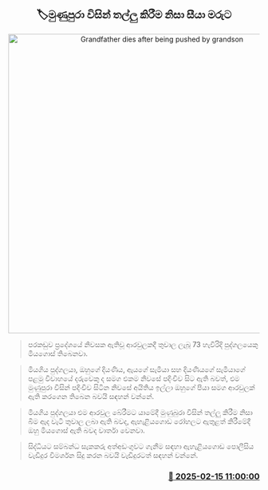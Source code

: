<p align='center'><b><h2 align='center' title='Grandfather dies after being pushed by grandson'>🏷මුණුපුරා විසින් තල්ලු කිරීම නිසා සීයා මරුට </h2></b></p>
<p align='center'><img src='https://helakuru.sgp1.cdn.digitaloceanspaces.com/esana/images/lib/death[1].jpg' width='600' alt='Grandfather dies after being pushed by grandson'></p>

> පරකඩුව ප්‍රදේශයේ නිවසක ඇතිවූ ආරවුලකදී තුවාල ලැබූ 73 හැවිරිදි පුද්ගලයෙකු මියගොස් තිබෙනවා.

> මියගිය පුද්ගලයා, ඔහුගේ දියණිය, ඇයගේ සැමියා සහ දියණියගේ සැමියාගේ පළමු විවාහයේ දරුවෙකු ද සමග එකම නිවසේ පදිංචිව සිට ඇති බවත්, එම මුණුපුරා විසින් පදිංචිව සිටින නිවසේ අයිතිය ඉල්ලා ඔහුගේ පියා සමග ආරවුලක් ඇති කරගෙන තිබෙන බවයි සඳහන් වන්නේ.

> මියගිය පුද්ගලයා එම ආරවුල බේරීමට යාමේදී මුණුබුරා විසින් තල්ලු කිරීම නිසා බිම ඇද වැටී තුවාල ලබා ඇති බවද, ඇහැළියගොඩ රෝහලට ඇතුළත් කිරීමේදී ඔහු මියගොස් ඇති බවද වාර්තා වෙනවා.

> සිද්ධියට සම්බන්ධ සැකකරු අත්අඩංගුවට ගැනීම සඳහා ඇහැළියගොඩ පොලීසිය වැඩිදුර විමර්ශන සිදු කරන බවයි වැඩිදුරටත් සඳහන් වන්නේ.



<h3 align='right'><a href='https://www.helakuru.lk/esana/p/107481/'>📅 2025-02-15 11:00:00</a></h3>
